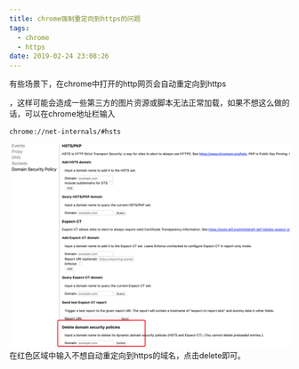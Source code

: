 ```yaml
---
title: chrome强制重定向到https的问题
tags:
  - chrome
  - https
date: 2019-02-24 23:08:26
---
```

有些场景下，在chrome中打开的http网页会自动重定向到https

<!--more-->，这样可能会造成一些第三方的图片资源或脚本无法正常加载，如果不想这么做的话，可以在chrome地址栏输入
```
chrome://net-internals/#hsts
```
![](https://raw.githubusercontent.com/fakeYanss/imgplace/master/2019/20190224231418.png)
在红色区域中输入不想自动重定向到https的域名，点击delete即可。

